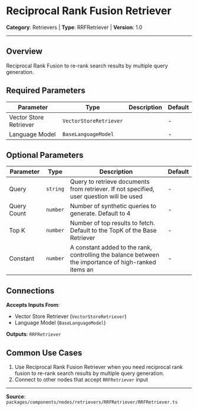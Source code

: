 # Reciprocal Rank Fusion Retriever

**Category**: Retrievers | **Type**: RRFRetriever | **Version**: 1.0

---

## Overview

Reciprocal Rank Fusion to re-rank search results by multiple query generation.

## Required Parameters

| Parameter | Type | Description | Default |
|-----------|------|-------------|---------|
| Vector Store Retriever | `VectorStoreRetriever` |  | - |
| Language Model | `BaseLanguageModel` |  | - |

## Optional Parameters

| Parameter | Type | Description | Default |
|-----------|------|-------------|---------|
| Query | `string` | Query to retrieve documents from retriever. If not specified, user question will be used | - |
| Query Count | `number` | Number of synthetic queries to generate. Default to 4 | - |
| Top K | `number` | Number of top results to fetch. Default to the TopK of the Base Retriever | - |
| Constant | `number` | A constant added to the rank, controlling the balance between the importance of high-ranked items an | - |

## Connections

**Accepts Inputs From**:
- Vector Store Retriever (`VectorStoreRetriever`)
- Language Model (`BaseLanguageModel`)

**Outputs**: `RRFRetriever`

## Common Use Cases

1. Use Reciprocal Rank Fusion Retriever when you need reciprocal rank fusion to re-rank search results by multiple query generation.
2. Connect to other nodes that accept `RRFRetriever` input

---

**Source**: `packages/components/nodes/retrievers/RRFRetriever/RRFRetriever.ts`